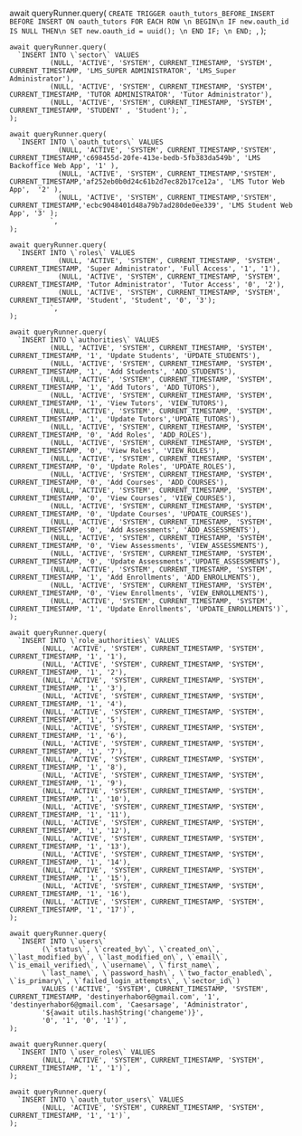 await queryRunner.query(
      `CREATE TRIGGER oauth_tutors_BEFORE_INSERT BEFORE INSERT ON oauth_tutors FOR EACH ROW \n
                  BEGIN\n
                      IF new.oauth_id IS NULL THEN\n
                          SET new.oauth_id = uuid(); \n
                      END IF; \n
                  END;
              `,
    );

    await queryRunner.query(
      `INSERT INTO \`sector\` VALUES
              (NULL, 'ACTIVE', 'SYSTEM', CURRENT_TIMESTAMP, 'SYSTEM', CURRENT_TIMESTAMP, 'LMS_SUPER ADMINISTRATOR', 'LMS_Super Administrator'),
              (NULL, 'ACTIVE', 'SYSTEM', CURRENT_TIMESTAMP, 'SYSTEM', CURRENT_TIMESTAMP, 'TUTOR ADMINISTRATOR', 'Tutor Administrator'),
              (NULL, 'ACTIVE', 'SYSTEM', CURRENT_TIMESTAMP, 'SYSTEM', CURRENT_TIMESTAMP, 'STUDENT' , 'Student');`,
    );

    await queryRunner.query(
      `INSERT INTO \`oauth_tutors\` VALUES
                (NULL, 'ACTIVE', 'SYSTEM', CURRENT_TIMESTAMP,'SYSTEM', CURRENT_TIMESTAMP,'c698455d-20fe-413e-bedb-5fb383da549b', 'LMS Backoffice Web App', '1' ),
                (NULL, 'ACTIVE', 'SYSTEM', CURRENT_TIMESTAMP,'SYSTEM', CURRENT_TIMESTAMP,'af252eb0b0d24c61b2d7ec82b17ce12a', 'LMS Tutor Web App',  '2' ),
                (NULL, 'ACTIVE', 'SYSTEM', CURRENT_TIMESTAMP,'SYSTEM', CURRENT_TIMESTAMP,'ecbc9048401d48a79b7ad280de0ee339', 'LMS Student Web App', '3' );
              `,
    );

    await queryRunner.query(
      `INSERT INTO \`roles\` VALUES
                (NULL, 'ACTIVE', 'SYSTEM', CURRENT_TIMESTAMP, 'SYSTEM', CURRENT_TIMESTAMP, 'Super Administrator', 'Full Access', '1', '1'),
                (NULL, 'ACTIVE', 'SYSTEM', CURRENT_TIMESTAMP, 'SYSTEM', CURRENT_TIMESTAMP, 'Tutor Administrator', 'Tutor Access', '0', '2'),
                (NULL, 'ACTIVE', 'SYSTEM', CURRENT_TIMESTAMP, 'SYSTEM', CURRENT_TIMESTAMP, 'Student', 'Student', '0', '3');
              `,
    );

    await queryRunner.query(
      `INSERT INTO \`authorities\` VALUES
              (NULL, 'ACTIVE', 'SYSTEM', CURRENT_TIMESTAMP, 'SYSTEM', CURRENT_TIMESTAMP, '1', 'Update Students', 'UPDATE_STUDENTS'),
              (NULL, 'ACTIVE', 'SYSTEM', CURRENT_TIMESTAMP, 'SYSTEM', CURRENT_TIMESTAMP, '1', 'Add Students', 'ADD_STUDENTS'),
              (NULL, 'ACTIVE', 'SYSTEM', CURRENT_TIMESTAMP, 'SYSTEM', CURRENT_TIMESTAMP, '1', 'Add Tutors', 'ADD_TUTORS'),
              (NULL, 'ACTIVE', 'SYSTEM', CURRENT_TIMESTAMP, 'SYSTEM', CURRENT_TIMESTAMP, '1', 'View Tutors', 'VIEW_TUTORS'),
              (NULL, 'ACTIVE', 'SYSTEM', CURRENT_TIMESTAMP, 'SYSTEM', CURRENT_TIMESTAMP, '1', 'Update Tutors','UPDATE_TUTORS'),
              (NULL, 'ACTIVE', 'SYSTEM', CURRENT_TIMESTAMP, 'SYSTEM', CURRENT_TIMESTAMP, '0', 'Add Roles', 'ADD_ROLES'),
              (NULL, 'ACTIVE', 'SYSTEM', CURRENT_TIMESTAMP, 'SYSTEM', CURRENT_TIMESTAMP, '0', 'View Roles', 'VIEW_ROLES'),
              (NULL, 'ACTIVE', 'SYSTEM', CURRENT_TIMESTAMP, 'SYSTEM', CURRENT_TIMESTAMP, '0', 'Update Roles', 'UPDATE_ROLES'),
              (NULL, 'ACTIVE', 'SYSTEM', CURRENT_TIMESTAMP, 'SYSTEM', CURRENT_TIMESTAMP, '0', 'Add Courses', 'ADD_COURSES'),
              (NULL, 'ACTIVE', 'SYSTEM', CURRENT_TIMESTAMP, 'SYSTEM', CURRENT_TIMESTAMP, '0', 'View Courses', 'VIEW_COURSES'),
              (NULL, 'ACTIVE', 'SYSTEM', CURRENT_TIMESTAMP, 'SYSTEM', CURRENT_TIMESTAMP, '0', 'Update Courses', 'UPDATE_COURSES'),
              (NULL, 'ACTIVE', 'SYSTEM', CURRENT_TIMESTAMP, 'SYSTEM', CURRENT_TIMESTAMP, '0', 'Add Assessments', 'ADD_ASSESSMENTS'),
              (NULL, 'ACTIVE', 'SYSTEM', CURRENT_TIMESTAMP, 'SYSTEM', CURRENT_TIMESTAMP, '0', 'View Assessments', 'VIEW_ASSESSMENTS'),
              (NULL, 'ACTIVE', 'SYSTEM', CURRENT_TIMESTAMP, 'SYSTEM', CURRENT_TIMESTAMP, '0', 'Update Assessments','UPDATE_ASSESSMENTS'),
              (NULL, 'ACTIVE', 'SYSTEM', CURRENT_TIMESTAMP, 'SYSTEM', CURRENT_TIMESTAMP, '1', 'Add Enrollments', 'ADD_ENROLLMENTS'),
              (NULL, 'ACTIVE', 'SYSTEM', CURRENT_TIMESTAMP, 'SYSTEM', CURRENT_TIMESTAMP, '0', 'View Enrollments', 'VIEW_ENROLLMENTS'),
              (NULL, 'ACTIVE', 'SYSTEM', CURRENT_TIMESTAMP, 'SYSTEM', CURRENT_TIMESTAMP, '1', 'Update Enrollments', 'UPDATE_ENROLLMENTS')`,
    );

    await queryRunner.query(
      `INSERT INTO \`role_authorities\` VALUES
            (NULL, 'ACTIVE', 'SYSTEM', CURRENT_TIMESTAMP, 'SYSTEM', CURRENT_TIMESTAMP, '1', '1'),
            (NULL, 'ACTIVE', 'SYSTEM', CURRENT_TIMESTAMP, 'SYSTEM', CURRENT_TIMESTAMP, '1', '2'),
            (NULL, 'ACTIVE', 'SYSTEM', CURRENT_TIMESTAMP, 'SYSTEM', CURRENT_TIMESTAMP, '1', '3'),
            (NULL, 'ACTIVE', 'SYSTEM', CURRENT_TIMESTAMP, 'SYSTEM', CURRENT_TIMESTAMP, '1', '4'),
            (NULL, 'ACTIVE', 'SYSTEM', CURRENT_TIMESTAMP, 'SYSTEM', CURRENT_TIMESTAMP, '1', '5'),
            (NULL, 'ACTIVE', 'SYSTEM', CURRENT_TIMESTAMP, 'SYSTEM', CURRENT_TIMESTAMP, '1', '6'),
            (NULL, 'ACTIVE', 'SYSTEM', CURRENT_TIMESTAMP, 'SYSTEM', CURRENT_TIMESTAMP, '1', '7'),
            (NULL, 'ACTIVE', 'SYSTEM', CURRENT_TIMESTAMP, 'SYSTEM', CURRENT_TIMESTAMP, '1', '8'),
            (NULL, 'ACTIVE', 'SYSTEM', CURRENT_TIMESTAMP, 'SYSTEM', CURRENT_TIMESTAMP, '1', '9'),
            (NULL, 'ACTIVE', 'SYSTEM', CURRENT_TIMESTAMP, 'SYSTEM', CURRENT_TIMESTAMP, '1', '10'),
            (NULL, 'ACTIVE', 'SYSTEM', CURRENT_TIMESTAMP, 'SYSTEM', CURRENT_TIMESTAMP, '1', '11'),
            (NULL, 'ACTIVE', 'SYSTEM', CURRENT_TIMESTAMP, 'SYSTEM', CURRENT_TIMESTAMP, '1', '12'),
            (NULL, 'ACTIVE', 'SYSTEM', CURRENT_TIMESTAMP, 'SYSTEM', CURRENT_TIMESTAMP, '1', '13'),
            (NULL, 'ACTIVE', 'SYSTEM', CURRENT_TIMESTAMP, 'SYSTEM', CURRENT_TIMESTAMP, '1', '14'),
            (NULL, 'ACTIVE', 'SYSTEM', CURRENT_TIMESTAMP, 'SYSTEM', CURRENT_TIMESTAMP, '1', '15'),
            (NULL, 'ACTIVE', 'SYSTEM', CURRENT_TIMESTAMP, 'SYSTEM', CURRENT_TIMESTAMP, '1', '16'),
            (NULL, 'ACTIVE', 'SYSTEM', CURRENT_TIMESTAMP, 'SYSTEM', CURRENT_TIMESTAMP, '1', '17')`,
    );

    await queryRunner.query(
      `INSERT INTO \`users\`
            (\`status\`, \`created_by\`, \`created_on\`, \`last_modified_by\`, \`last_modified_on\`, \`email\`, \`is_email_verified\`, \`username\`, \`first_name\`,
            \`last_name\`, \`password_hash\`, \`two_factor_enabled\`, \`is_primary\`, \`failed_login_attempts\`, \`sector_id\`)
            VALUES ('ACTIVE', 'SYSTEM', CURRENT_TIMESTAMP, 'SYSTEM', CURRENT_TIMESTAMP, 'destinyerhabor6@gmail.com', '1', 'destinyerhabor6@gmail.com', 'Caesarsage', 'Administrator', 
            '${await utils.hashString('changeme')}',
            '0', '1', '0', '1')`,
    );

    await queryRunner.query(
      `INSERT INTO \`user_roles\` VALUES
            (NULL, 'ACTIVE', 'SYSTEM', CURRENT_TIMESTAMP, 'SYSTEM', CURRENT_TIMESTAMP, '1', '1')`,
    );

    await queryRunner.query(
      `INSERT INTO \`oauth_tutor_users\` VALUES
            (NULL, 'ACTIVE', 'SYSTEM', CURRENT_TIMESTAMP, 'SYSTEM', CURRENT_TIMESTAMP, '1', '1')`,
    );